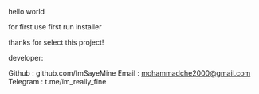 hello world

for first use first run installer 

thanks for select this project!

developer:

  Github : github.com/ImSayeMine
   Email : mohammadche2000@gmail.com
Telegram : t.me/im_really_fine
